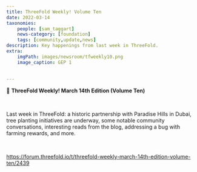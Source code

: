 ```yaml
---
title: ThreeFold Weekly! Volume Ten
date: 2022-03-14
taxonomies:
    people: [sam_taggart]
    news-category: [foundation]
    tags: [community,update,news]
description: Key happenings from last week in ThreeFold.
extra:
    imgPath: images/newsroom/tfweekly10.png
    image_caption: GEP 1
    
    
---
```

📰 **ThreeFold Weekly! March 14th Edition (Volume Ten)**

<br/>

Last week in ThreeFold: a historic partnership with Paradise Hills in Dubai, tree planting initiatives are underway, some notable community conversations, interesting reads from the blog, addressing a bug with farming rewards, and more.

<br/>

https://forum.threefold.io/t/threefold-weekly-march-14th-edition-volume-ten/2439